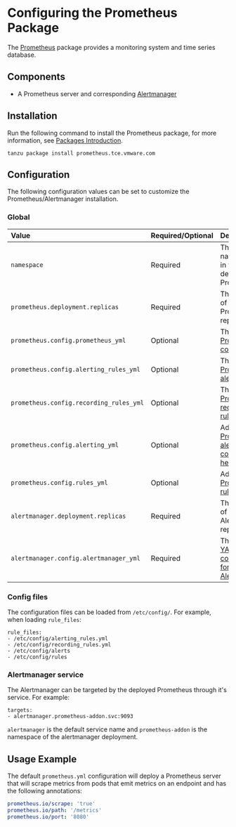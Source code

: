 # Configuring the Prometheus Package

The [Prometheus](https://prometheus.io/) package provides a monitoring system and time series database.

## Components

- A Prometheus server and corresponding [Alertmanager](https://github.com/prometheus/alertmanager)

## Installation
Run the following command to install the Prometheus package, for more information, see [Packages Introduction](packages-intro.md).

```shell
tanzu package install prometheus.tce.vmware.com
```
## Configuration

The following configuration values can be set to customize the Prometheus/Alertmanager installation.

### Global

| Value | Required/Optional | Description |
|:-------|:-------------------|:-------------|
| `namespace` | Required | The namespace in which to deploy Prometheus|
| `prometheus.deployment.replicas` | Required | The number of Prometheus replicas |
| `prometheus.config.prometheus_yml` | Optional | The [global Prometheus configuration](https://www.prometheus.io/docs/prometheus/latest/configuration/configuration/) |
| `prometheus.config.alerting_rules_yml` | Optional | The [Prometheus alerting rules](https://www.prometheus.io/docs/prometheus/latest/configuration/alerting_rules/) |
| `prometheus.config.recording_rules_yml` | Optional | The [Prometheus recording rules](https://www.prometheus.io/docs/prometheus/latest/configuration/recording_rules/) |
| `prometheus.config.alerting_yml` | Optional | Additional [Prometheus alerts can be configured here](https://www.prometheus.io/docs/prometheus/latest/configuration/alerting_rules/) |
| `prometheus.config.rules_yml` | Optional | Additional [Prometheus rules](https://www.prometheus.io/docs/prometheus/latest/configuration/recording_rules/) |
| `alertmanager.deployment.replicas` | Required | The number of Alertmanager replicas |
| `alertmanager.config.alertmanager_yml` | Required | The [global YAML configuration for Alertmanager](https://www.prometheus.io/docs/alerting/latest/configuration/) |

### Config files

The configuration files can be loaded from `/etc/config/`.
For example, when loading `rule_files`:

```text
rule_files:
- /etc/config/alerting_rules.yml
- /etc/config/recording_rules.yml
- /etc/config/alerts
- /etc/config/rules
```

### Alertmanager service

The Alertmanager can be targeted by the deployed Prometheus through it's service.
For example:

```text
targets:
- alertmanager.prometheus-addon.svc:9093
```

`alertmanager` is the default service name and `prometheus-addon` is the namespace of the alertmanager deployment.

## Usage Example

The default `prometheus.yml` configuration will deploy a Prometheus server that will scrape metrics from pods that emit metrics on an endpoint and has the following annotations:

```yaml
prometheus.io/scrape: 'true'
prometheus.io/path: '/metrics'
prometheus.io/port: '8080'
```
